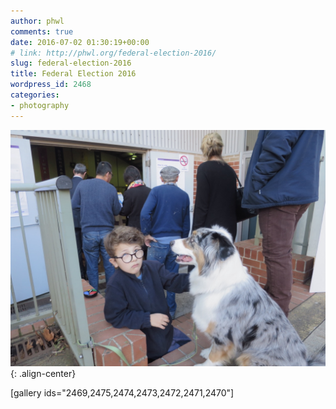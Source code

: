```yaml
---
author: phwl
comments: true
date: 2016-07-02 01:30:19+00:00
# link: http://phwl.org/federal-election-2016/
slug: federal-election-2016
title: Federal Election 2016
wordpress_id: 2468
categories:
- photography
---
```


![](/assets/images/2016/07/IMG_2522.jpg){: .align-center}

<!-- more -->

[gallery ids="2469,2475,2474,2473,2472,2471,2470"]
